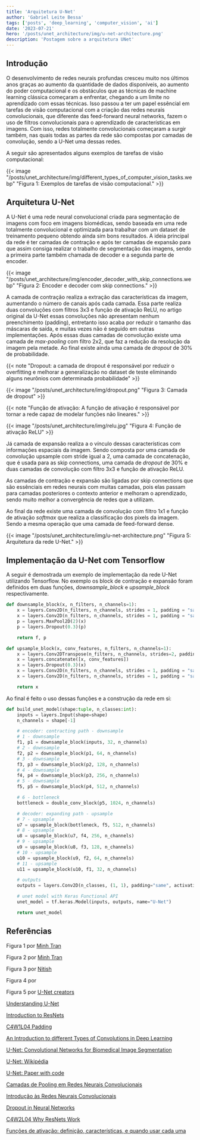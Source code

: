 ```yaml
---
title: 'Arquitetura U-Net'
author: 'Gabriel Leite Bessa'
tags: ['posts', 'deep_learning', 'computer_vision', 'ai']
date: '2023-07-21'
hero: '/posts/unet_architecture/img/u-net-architecture.png'
description: 'Postagem sobre a arquitetura UNet'
---
```


## Introdução

O desenvolvimento de redes neurais profundas cresceu muito nos últimos anos graças ao aumento da quantidade de dados disponíveis, ao aumento do poder computacional e os obstáculos que as técnicas de machine learning clássica começaram a enfrentar, chegando a um limite no aprendizado com essas técnicas. Isso passou  a ter um papel essêncial em tarefas de visão computacional com a criação das redes neurais convolucionais, que diferente das feed-forward neural networks, fazem o uso de filtros convolucionais para o aprendizado de características em imagens. Com isso, redes totalmente convolucionais começaram a surgir também, nas quais todas as partes da rede são compostas por camadas de convolução, sendo a U-Net uma dessas redes.

A seguir são apresentados alguns exemplos de tarefas de visão computacional:

{{< image "/posts/unet_architecture/img/different_types_of_computer_vision_tasks.webp" "Figura 1: Exemplos de tarefas de visão computacional." >}}

## Arquitetura U-Net

A U-Net é uma rede neural convolucional criada para segmentação de imagens com foco em imagens biomédicas, sendo baseada em uma rede totalmente convolucional e optimizada para trabalhar com um dataset de treinamento pequeno obtendo ainda sim bons resultados. A ideia principal da rede é ter camadas de contração e após ter camadas de expansão para que assim consiga realizar o trabalho de segmentação das imagens, sendo a primeira parte também chamada de decoder e a segunda parte de encoder.

{{< image "/posts/unet_architecture/img/encoder_decoder_with_skip_connections.webp" "Figura 2: Encoder e decoder com skip connections." >}}

A camada de contração realiza a extração das características da imagem, aumentando o número de canais após cada camada. Essa parte realiza duas convoluções com filtros 3x3 e função de ativação ReLU, no artigo original da U-Net essas convoluções não apresentam nenhum preenchimento (padding), entretanto isso acaba por reduzir o tamanho das máscaras de saída, e muitas vezes não é seguido em outras implementações. Após essas duas camadas de convolução existe uma camada de *max-pooling* com filtro 2x2, que faz a redução da resolução da imagem pela metade. Ao final existe ainda uma camada de *dropout* de 30% de probabilidade.

{{< note "Dropout: a camada de dropout é responsável por reduzir o overfitting e melhorar a generalização no dataset de teste eliminando alguns neurônios com determinada probabilidade" >}}

{{< image "/posts/unet_architecture/img/dropout.png" "Figura 3: Camada de dropout" >}}

{{< note "Função de ativação: A função de ativação é responsável por tornar a rede capaz de modelar funções não lineares." >}}

{{< image "/posts/unet_architecture/img/relu.jpg" "Figura 4: Função de ativação ReLU" >}}

Já camada de expansão realiza a o vínculo dessas características com informações espaciais da imagem. Sendo composta por uma camada de convolução upsample com stride igual a 2, uma camada de concatenação, que é usada para as skip connections, uma camada de *dropout* de 30% e duas camadas de convolução com filtro 3x3 e função de ativação ReLU.

As camadas de contração e expansão são ligadas por skip connections que são essênciais em redes neurais com muitas camadas, pois elas passam para camadas posteriores o contexto anterior e melhoram o aprendizado, sendo muito melhor a convergência de redes que a utilizam.

Ao final da rede existe uma camada de convolução com filtro 1x1 e função de ativação *softmax* que realiza a classificação dos pixels da imagem. Sendo a mesma operação que uma camada de feed-forward dense. 

{{< image "/posts/unet_architecture/img/u-net-architecture.png" "Figura 5: Arquitetura da rede U-Net." >}}

## Implementação da U-Net com Tensorflow

A seguir é demostrada um exemplo de implementação da rede U-Net utilizando Tensorflow. No exemplo os block de contração e expansão foram definidos em duas funções, *downsample_block* e *upsample_block* respectivamente.

```python
def downsample_block(x, n_filters, n_channels=1):
    x = layers.Conv2D(n_filters, n_channels, strides = 1, padding = "same", activation = "relu")(x)
    x = layers.Conv2D(n_filters, n_channels, strides = 1, padding = "same", activation = "relu")(x)
    p = layers.MaxPool2D(2)(x)
    p = layers.Dropout(0.3)(p)

    return f, p
```

```python
def upsample_block(x, conv_features, n_filters, n_channels=1):
    x = layers.Conv2DTranspose(n_filters, n_channels, strides=2, padding="same")(x)
    x = layers.concatenate([x, conv_features])
    x = layers.Dropout(0.3)(x)
    x = layers.Conv2D(n_filters, n_channels, strides = 1, padding = "same", activation = "relu")(x)
    x = layers.Conv2D(n_filters, n_channels, strides = 1, padding = "same", activation = "relu")(x)

    return x
```

Ao final é feito o uso dessas funções e a construção da rede em si:


```python
def build_unet_model(shape:tuple, n_classes:int):
    inputs = layers.Input(shape=shape)
    n_channels = shape[-1]

    # encoder: contracting path - downsample
    # 1 - downsample
    f1, p1 = downsample_block(inputs, 32, n_channels)
    # 2 - downsample
    f2, p2 = downsample_block(p1, 64, n_channels)
    # 3 - downsample
    f3, p3 = downsample_block(p2, 128, n_channels)
    # 4 - downsample
    f4, p4 = downsample_block(p3, 256, n_channels)
    # 5 - downsample
    f5, p5 = downsample_block(p4, 512, n_channels)

    # 6 - bottleneck
    bottleneck = double_conv_block(p5, 1024, n_channels)

    # decoder: expanding path - upsample
    # 7 - upsample
    u7 = upsample_block(bottleneck, f5, 512, n_channels)
    # 8 - upsample
    u8 = upsample_block(u7, f4, 256, n_channels)
    # 9 - upsample
    u9 = upsample_block(u8, f3, 128, n_channels)
    # 10 - upsample
    u10 = upsample_block(u9, f2, 64, n_channels)
    # 11 - upsample
    u11 = upsample_block(u10, f1, 32, n_channels)

    # outputs
    outputs = layers.Conv2D(n_classes, (1, 1), padding="same", activation = "softmax")(u11)

    # unet model with Keras Functional API
    unet_model = tf.keras.Model(inputs, outputs, name="U-Net")

    return unet_model
```

## Referências

Figura 1 por [Minh Tran]("https://towardsdatascience.com/understanding-u-net-61276b10f360")

Figura 2 por [Minh Tran]("https://towardsdatascience.com/understanding-u-net-61276b10f360")

Figura 3 por [Nitish](https://jmlr.org/papers/volume15/srivastava14a/srivastava14a.pdf)

Figura 4 por []()

Figura 5 por [U-Net creators](https://lmb.informatik.uni-freiburg.de/people/ronneber/u-net/)

[Understanding U-Net](https://towardsdatascience.com/understanding-u-net-61276b10f360)

[Introduction to ResNets](https://towardsdatascience.com/introduction-to-resnets-c0a830a288a4)

[C4W1L04 Padding](https://www.youtube.com/watch?v=smHa2442Ah4)

[An Introduction to different Types of Convolutions in Deep Learning](https://towardsdatascience.com/types-of-convolutions-in-deep-learning-717013397f4d)

[U-Net: Convolutional Networks for Biomedical Image Segmentation](https://lmb.informatik.uni-freiburg.de/people/ronneber/u-net/)

[U-Net: Wikipédia](https://en.wikipedia.org/wiki/U-Net)

[U-Net: Paper with code](https://paperswithcode.com/method/u-net)

[Camadas de Pooling em Redes Neurais Convolucionais](https://www.deeplearningbook.com.br/camadas-de-pooling-em-redes-neurais-convolucionais/)

[Introdução às Redes Neurais Convolucionais](https://www.deeplearningbook.com.br/introducao-as-redes-neurais-convolucionais/)

[Dropout in Neural Networks](https://towardsdatascience.com/dropout-in-neural-networks-47a162d621d9)

[C4W2L04 Why ResNets Work](https://www.youtube.com/watch?v=RYth6EbBUqM)

[Funções de ativação: definição, características, e quando usar cada uma](https://iaexpert.academy/2020/05/25/funcoes-de-ativacao-definicao-caracteristicas-e-quando-usar-cada-uma/?doing_wp_cron=1690209521.0830559730529785156250)